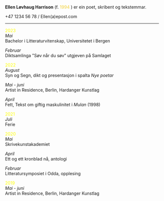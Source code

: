 **Ellen Løvhaug Harrison** (f. <span style="color:#f1d037">1994</span>  ) er ein poet, skribent og tekstemmar.

+47 1234 56 78 / Ellen(a)epost.com   

----

<span style="color:yellow">2023</span>  
*Mai*  
Bachelor i Litteraturvitenskap, Universitetet i Bergen  

*Februar*  
Diktsamlinga "Søv når du søv" utgjeven på Samlaget  
  
  
<span style="color:yellow">2022</span>  
*August*  
Syn og Segn, dikt og presentasjon i spalta *Nye poetar*  

*Mai - juni*  
Artist in Residence, Berlin, Hardanger Kunstlag
  
*April*  
Fett, Tekst om giftig maskulinitet i *Mulan* (1998)  
   
   
<span style="color:yellow">2021</span>  
*Juli*  
Ferie  
  
  
<span style="color:yellow">2020</span>   
*Mai*  
Skrivekunstakademiet  
  
*April*  
Ett og ett kronblad nå, antologi  
  
*Februar*  
Litteratursymposiet i Odda, opplesing
  
  
<span style="color:yellow">2019</span>  
*Mai - juni*  
Artist in Residence, Berlin, Hardanger Kunstlag
